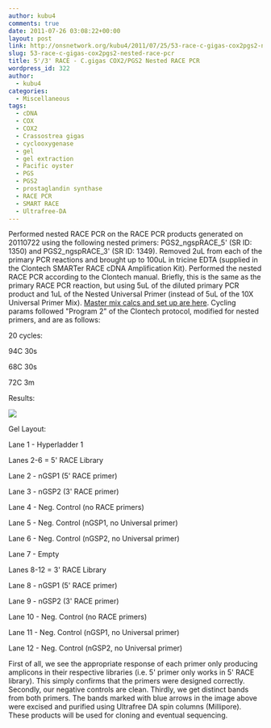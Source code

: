 ```yaml
---
author: kubu4
comments: true
date: 2011-07-26 03:08:22+00:00
layout: post
link: http://onsnetwork.org/kubu4/2011/07/25/53-race-c-gigas-cox2pgs2-nested-race-pcr/
slug: 53-race-c-gigas-cox2pgs2-nested-race-pcr
title: 5'/3' RACE - C.gigas COX2/PGS2 Nested RACE PCR
wordpress_id: 322
author:
  - kubu4
categories:
  - Miscellaneous
tags:
  - cDNA
  - COX
  - COX2
  - Crassostrea gigas
  - cyclooxygenase
  - gel
  - gel extraction
  - Pacific oyster
  - PGS
  - PGS2
  - prostaglandin synthase
  - RACE PCR
  - SMART RACE
  - Ultrafree-DA
---
```


Performed nested RACE PCR on the RACE PCR products generated on 20110722 using the following nested primers: PGS2_ngspRACE_5' (SR ID: 1350) and PGS2_ngspRACE_3' (SR ID: 1349). Removed 2uL from each of the primary PCR reactions and brought up to 100uL in tricine EDTA (supplied in the Clontech SMARTer RACE cDNA Amplification Kit). Performed the nested RACE PCR according to the Clontech manual. Briefly, this is the same as the primary RACE PCR reaction, but using 5uL of the diluted primary PCR product and 1uL of the Nested Universal Primer (instead of 5uL of the 10X Universal Primer Mix). [Master mix calcs and set up are here](http://eagle.fish.washington.edu/Arabidopsis/Notebook%20Workup%20Files/20110725-01.jpg). Cycling params followed "Program 2" of the Clontech protocol, modified for nested primers, and are as follows:

20 cycles:

94C 30s

68C 30s

72C 3m

Results:

![](http://eagle.fish.washington.edu/Arabidopsis/20110725-02%20Gel%20marked.jpg)

Gel Layout:

Lane 1 - Hyperladder 1

Lanes 2-6 = 5' RACE Library

Lane 2 - nGSP1 (5' RACE primer)

Lane 3 - nGSP2 (3' RACE primer)

Lane 4 - Neg. Control (no RACE primers)

Lane 5 - Neg. Control (nGSP1, no Universal primer)

Lane 6 - Neg. Control (nGSP2, no Universal primer)

Lane 7 - Empty

Lanes 8-12 = 3' RACE Library

Lane 8 - nGSP1 (5' RACE primer)

Lane 9 - nGSP2 (3' RACE primer)

Lane 10 - Neg. Control (no RACE primers)

Lane 11 - Neg. Control (nGSP1, no Universal primer)

Lane 12 - Neg. Control (nGSP2, no Universal primer)

First of all, we see the appropriate response of each primer only producing amplicons in their respective libraries (i.e. 5' primer only works in 5' RACE library). This simply confirms that the primers were designed correctly. Secondly, our negative controls are clean. Thirdly, we get distinct bands from both primers. The bands marked with blue arrows in the image above were excised and purified using Ultrafree DA spin columns (Millipore). These products will be used for cloning and eventual sequencing.
